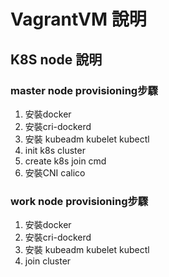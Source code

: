# VagrantVM 說明

## K8S node 說明

### master node provisioning步驟
1. 安裝docker
2. 安裝cri-dockerd
3. 安裝 kubeadm kubelet kubectl
4. init k8s cluster
5. create k8s join cmd
6. 安裝CNI calico

### work node provisioning步驟
1. 安裝docker
2. 安裝cri-dockerd
3. 安裝 kubeadm kubelet kubectl
4. join cluster
